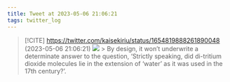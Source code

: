 ```yaml
---
title: Tweet at 2023-05-06 21:06:21
tags: twitter_log
---
```


> [!CITE] https://twitter.com/kaisekiriu/status/1654819888261890048 (2023-05-06 21:06:21)
> ![](https://twitter.com/kaisekiriu/status/1654819888261890048)
> &gt; By design, it won’t underwrite a determinate answer to the question, ‘Strictly speaking, did di-tritium dioxide molecules lie in the extension of ‘water’ as it was used in the 17th century?’.
